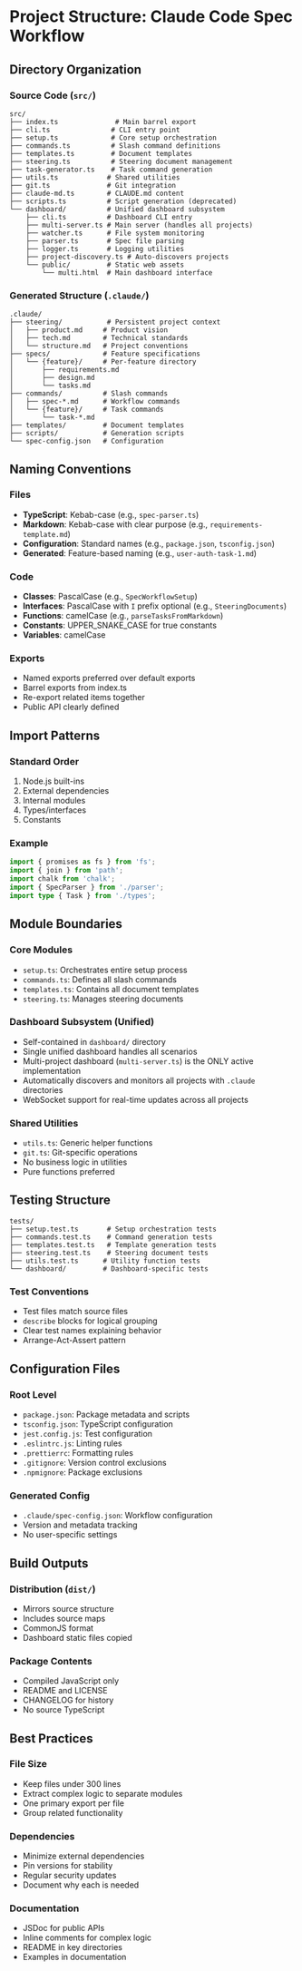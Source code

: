 # Project Structure: Claude Code Spec Workflow

## Directory Organization

### Source Code (`src/`)
```
src/
├── index.ts              # Main barrel export
├── cli.ts               # CLI entry point
├── setup.ts             # Core setup orchestration
├── commands.ts          # Slash command definitions
├── templates.ts         # Document templates
├── steering.ts          # Steering document management
├── task-generator.ts    # Task command generation
├── utils.ts            # Shared utilities
├── git.ts              # Git integration
├── claude-md.ts        # CLAUDE.md content
├── scripts.ts          # Script generation (deprecated)
└── dashboard/          # Unified dashboard subsystem
    ├── cli.ts          # Dashboard CLI entry
    ├── multi-server.ts # Main server (handles all projects)
    ├── watcher.ts      # File system monitoring
    ├── parser.ts       # Spec file parsing
    ├── logger.ts       # Logging utilities
    ├── project-discovery.ts # Auto-discovers projects
    └── public/         # Static web assets
        └── multi.html  # Main dashboard interface
```

### Generated Structure (`.claude/`)
```
.claude/
├── steering/           # Persistent project context
│   ├── product.md     # Product vision
│   ├── tech.md        # Technical standards
│   └── structure.md   # Project conventions
├── specs/             # Feature specifications
│   └── {feature}/     # Per-feature directory
│       ├── requirements.md
│       ├── design.md
│       └── tasks.md
├── commands/          # Slash commands
│   ├── spec-*.md      # Workflow commands
│   └── {feature}/     # Task commands
│       └── task-*.md
├── templates/         # Document templates
├── scripts/           # Generation scripts
└── spec-config.json   # Configuration
```

## Naming Conventions

### Files
- **TypeScript**: Kebab-case (e.g., `spec-parser.ts`)
- **Markdown**: Kebab-case with clear purpose (e.g., `requirements-template.md`)
- **Configuration**: Standard names (e.g., `package.json`, `tsconfig.json`)
- **Generated**: Feature-based naming (e.g., `user-auth-task-1.md`)

### Code
- **Classes**: PascalCase (e.g., `SpecWorkflowSetup`)
- **Interfaces**: PascalCase with `I` prefix optional (e.g., `SteeringDocuments`)
- **Functions**: camelCase (e.g., `parseTasksFromMarkdown`)
- **Constants**: UPPER_SNAKE_CASE for true constants
- **Variables**: camelCase

### Exports
- Named exports preferred over default exports
- Barrel exports from index.ts
- Re-export related items together
- Public API clearly defined

## Import Patterns

### Standard Order
1. Node.js built-ins
2. External dependencies  
3. Internal modules
4. Types/interfaces
5. Constants

### Example
```typescript
import { promises as fs } from 'fs';
import { join } from 'path';
import chalk from 'chalk';
import { SpecParser } from './parser';
import type { Task } from './types';
```

## Module Boundaries

### Core Modules
- `setup.ts`: Orchestrates entire setup process
- `commands.ts`: Defines all slash commands
- `templates.ts`: Contains all document templates
- `steering.ts`: Manages steering documents

### Dashboard Subsystem (Unified)
- Self-contained in `dashboard/` directory
- Single unified dashboard handles all scenarios
- Multi-project dashboard (`multi-server.ts`) is the ONLY active implementation
- Automatically discovers and monitors all projects with `.claude` directories
- WebSocket support for real-time updates across all projects

### Shared Utilities
- `utils.ts`: Generic helper functions
- `git.ts`: Git-specific operations
- No business logic in utilities
- Pure functions preferred

## Testing Structure

```
tests/
├── setup.test.ts       # Setup orchestration tests
├── commands.test.ts    # Command generation tests
├── templates.test.ts   # Template generation tests
├── steering.test.ts    # Steering document tests
├── utils.test.ts      # Utility function tests
└── dashboard/         # Dashboard-specific tests
```

### Test Conventions
- Test files match source files
- `describe` blocks for logical grouping
- Clear test names explaining behavior
- Arrange-Act-Assert pattern

## Configuration Files

### Root Level
- `package.json`: Package metadata and scripts
- `tsconfig.json`: TypeScript configuration
- `jest.config.js`: Test configuration
- `.eslintrc.js`: Linting rules
- `.prettierrc`: Formatting rules
- `.gitignore`: Version control exclusions
- `.npmignore`: Package exclusions

### Generated Config
- `.claude/spec-config.json`: Workflow configuration
- Version and metadata tracking
- No user-specific settings

## Build Outputs

### Distribution (`dist/`)
- Mirrors source structure
- Includes source maps
- CommonJS format
- Dashboard static files copied

### Package Contents
- Compiled JavaScript only
- README and LICENSE
- CHANGELOG for history
- No source TypeScript

## Best Practices

### File Size
- Keep files under 300 lines
- Extract complex logic to separate modules
- One primary export per file
- Group related functionality

### Dependencies
- Minimize external dependencies
- Pin versions for stability
- Regular security updates
- Document why each is needed

### Documentation
- JSDoc for public APIs
- Inline comments for complex logic
- README in key directories
- Examples in documentation